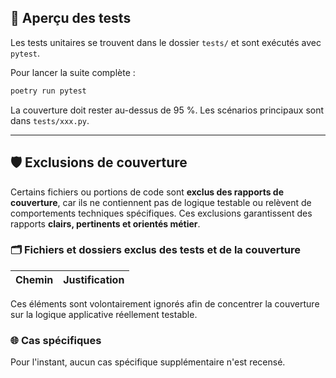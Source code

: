## 🧪 Aperçu des tests

Les tests unitaires se trouvent dans le dossier `tests/` et sont exécutés avec
`pytest`.

Pour lancer la suite complète :

```bash
poetry run pytest
```

La couverture doit rester au-dessus de 95 %. Les scénarios principaux sont dans
`tests/xxx.py`.

---

## 🛡️ Exclusions de couverture

Certains fichiers ou portions de code sont **exclus des rapports de couverture**, car ils ne contiennent pas de logique testable ou relèvent de comportements techniques spécifiques. Ces exclusions garantissent des rapports **clairs, pertinents et orientés métier**.

### 🗂️ Fichiers et dossiers exclus des tests et de la couverture

| Chemin                             | Justification                                                              |
| ---------------------------------- | -------------------------------------------------------------------------- |


Ces éléments sont volontairement ignorés afin de concentrer la couverture sur la logique applicative réellement testable.

### 🌐 Cas spécifiques

Pour l'instant, aucun cas spécifique supplémentaire n'est recensé.
